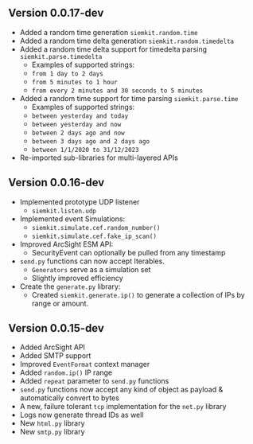 ## Version 0.0.17-dev
* Added a random time generation `siemkit.random.time`
* Added a random time delta generation `siemkit.random.timedelta`
* Added a random time delta support for timedelta parsing `siemkit.parse.timedelta`
    - Examples of supported strings:
     - `from 1 day to 2 days`
     - `from 5 minutes to 1 hour`
     - `from every 2 minutes and 30 seconds to 5 minutes` 
* Added a random time support for time parsing `siemkit.parse.time`
    - Examples of supported strings:
     - `between yesterday and today`
     - `between yesterday and now`
     - `between 2 days ago and now`
     - `between 3 days ago and 2 days ago`
     - `between 1/1/2020 to 31/12/2023`
* Re-imported sub-libraries for multi-layered APIs

## Version 0.0.16-dev
* Implemented prototype UDP listener
    - `siemkit.listen.udp`
* Implemented event Simulations:
    - `siemkit.simulate.cef.random_number()`
    - `siemkit.simulate.cef.fake_ip_scan()`
* Improved ArcSight ESM API:
    - SecurityEvent can optionally be pulled from any timestamp
* `send.py` functions can now accept Iterables.
    - `Generators` serve as a simulation set
    - Slightly improved efficiency
* Create the `generate.py` library:
    - Created `siemkit.generate.ip()` to generate a collection of IPs by range or amount.

## Version 0.0.15-dev
* Added ArcSight API
* Added SMTP support
* Improved `EventFormat` context manager
* Added `random.ip()` IP range
* Added `repeat` parameter to `send.py` functions
* `send.py` functions now accept any kind of object as payload & automatically convert to bytes
* A new, failure tolerant `tcp` implementation for the `net.py` library
* Logs now generate thread IDs as well
* New `html.py` library
* New `smtp.py` library